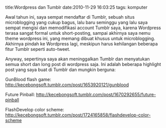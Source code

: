 title:Wordpress dan Tumblr
date:2010-11-29 16:03:25
tags: komputer

Awal tahun ini, saya sempat mendaftar di Tumblr, sebuah situs microblogging yang cukup bagus, lalu baru seminggu yang lalu saya sempat mengisi dan memodifikasi account Tumblr saya, karena Wordpress terasa sangat formal untuk short-posting, sampai akhirnya saya nemu theme wordpress ini, yang memang dibuat khusus untuk microblogging. Akhirnya pindah ke Wordpress lagi, meskipun harus kehilangan beberapa fitur Tumblr seperti auto-tweet.

Anyway, sepertinya saya akan meninggalkan Tumblr dan menyatukan semua short dan long post di wordpress saja. Ini adalah beberapa highlight post yang saya buat di Tumblr dan mungkin berguna:

GunBlood flash game: http://kecebongsoft.tumblr.com/post/1653920121/gunblood

Future Pinball: http://kecebongsoft.tumblr.com/post/1670292655/future-pinball

FlashDevelop color scheme: http://kecebongsoft.tumblr.com/post/1724165858/flashdevelop-color-scheme
